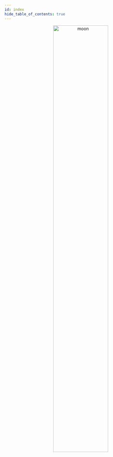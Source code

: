 ```yaml
---
id: index
hide_table_of_contents: true
---
```


<p align="center"> <img src={require("/static/img/moon.png").default} alt="moon" width="60%"/> </p>